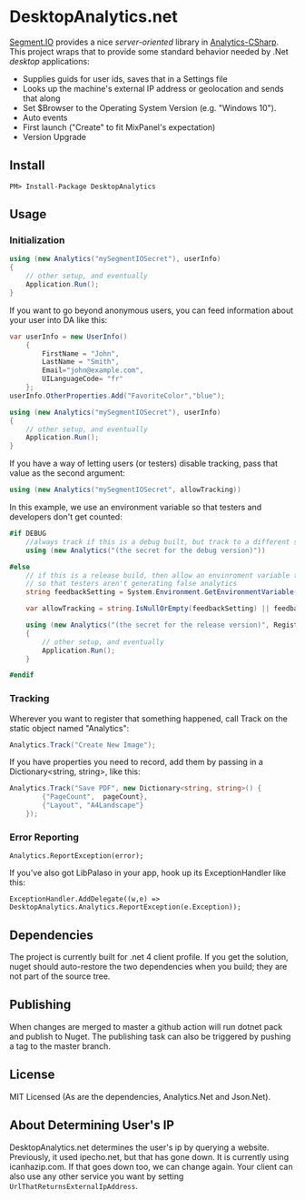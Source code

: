DesktopAnalytics.net
===============================

[Segment.IO](http://segment.io) provides a nice <i>server-oriented</i> library in [Analytics-CSharp](https://github.com/segmentio/Analytics-CSharp). This project wraps that to provide some standard behavior needed by .Net <i>desktop</i> applications:

+ Supplies guids for user ids, saves that in a Settings file
+ Looks up the machine's external IP address or geolocation and sends that along
+ Set $Browser to the Operating System Version (e.g. "Windows 10").
+ Auto events
+ First launch ("Create" to fit MixPanel's expectation)
+ Version Upgrade

## Install
    PM> Install-Package DesktopAnalytics

## Usage

### Initialization
```c#
using (new Analytics("mySegmentIOSecret"), userInfo)
{
    // other setup, and eventually
    Application.Run();
}
```

If you want to go beyond anonymous users, you can feed information about your user into DA like this:

```c#
var userInfo = new UserInfo()
    {
        FirstName = "John",
        LastName = "Smith",
        Email="john@example.com",
        UILanguageCode= "fr"
    };
userInfo.OtherProperties.Add("FavoriteColor","blue");

using (new Analytics("mySegmentIOSecret"), userInfo)
{
    // other setup, and eventually
    Application.Run();
}
```

If you have a way of letting users (or testers) disable tracking, pass that value as the second argument:

```c#
using (new Analytics("mySegmentIOSecret", allowTracking))
```

In this example, we use an environment variable so that testers and developers don't get counted:

```c#
#if DEBUG
    //always track if this is a debug built, but track to a different segment.io project
    using (new Analytics("(the secret for the debug version)"))

#else
    // if this is a release build, then allow an envinroment variable to be set to false
    // so that testers aren't generating false analytics
    string feedbackSetting = System.Environment.GetEnvironmentVariable("FEEDBACK");

    var allowTracking = string.IsNullOrEmpty(feedbackSetting) || feedbackSetting.ToLower() == "yes" || feedbackSetting.ToLower() == "true";

    using (new Analytics("(the secret for the release version)", RegistrationDialog.GetAnalyticsUserInfo(), allowTracking))
    {
        // other setup, and eventually
        Application.Run();
    }

#endif
```

### Tracking

Wherever you want to register that something happened, call Track on the static object named "Analytics":

```c#
Analytics.Track("Create New Image");
```

If you have properties you need to record, add them by passing in a Dictionary<string, string>, like this:

```c#
Analytics.Track("Save PDF", new Dictionary<string, string>() {
        {"PageCount",  pageCount},
        {"Layout", "A4Landscape"}
    });
```

### Error Reporting

    Analytics.ReportException(error);

If you've also got LibPalaso in your app, hook up its ExceptionHandler like this:

    ExceptionHandler.AddDelegate((w,e) => DesktopAnalytics.Analytics.ReportException(e.Exception));


## Dependencies

The project is currently built for .net 4 client profile. If you get the solution, nuget should auto-restore the two dependencies when you build; they are not part of the source tree.

## Publishing

When changes are merged to master a github action will run dotnet pack and publish to Nuget. The publishing task can also be triggered by pushing a tag to the master branch.

## License

MIT Licensed
(As are the dependencies, Analytics.Net and Json.Net).

## About Determining User's IP
DesktopAnalytics.net determines the user's ip by querying a website. Previously, it used ipecho.net, but that has gone down. It is currently using icanhazip.com. If that goes down too, we can change again. Your client can also use any other service you want by setting ````UrlThatReturnsExternalIpAddress````.
